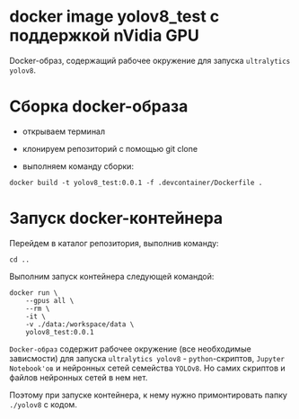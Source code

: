 # docker image yolov8_test c поддержкой nVidia GPU

Docker-образ, содержащий рабочее окружение для запуска `ultralytics yolov8`.

# Сборка docker-образа

* открываем терминал
* клонируем репозиторий с помощью git clone

* выполняем команду сборки:

```
docker build -t yolov8_test:0.0.1 -f .devcontainer/Dockerfile .
```

# Запуск docker-контейнера

Перейдем в каталог репозитория, выполнив команду:
```
cd ..
```

Выполним запуск контейнера следующей командой:
```
docker run \
    --gpus all \
    --rm \
    -it \
    -v ./data:/workspace/data \
    yolov8_test:0.0.1
```

`Docker-образ` содержит рабочее окружение (все необходимые зависмости) для запуска `ultralytics yolov8` - `python`-скриптов, `Jupyter Notebook'ов` и нейронных сетей семейства `YOLOv8`.
Но самих скриптов и файлов нейронных сетей в нем нет.

Поэтому при запуске контейнера, к нему нужно примонтировать папку `./yolov8` с кодом.

